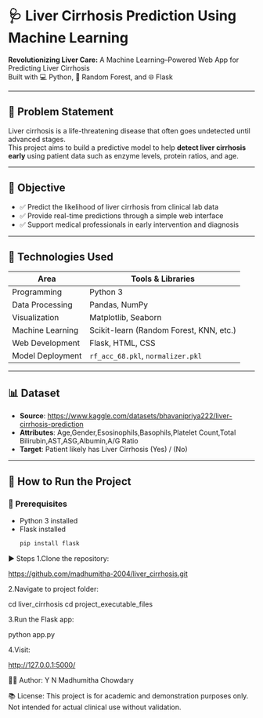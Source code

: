 # 🩺 Liver Cirrhosis Prediction Using Machine Learning

**Revolutionizing Liver Care:** A Machine Learning–Powered Web App for Predicting Liver Cirrhosis  
Built with 💻 Python, 🧠 Random Forest, and 🌐 Flask

---

## 📌 Problem Statement

Liver cirrhosis is a life-threatening disease that often goes undetected until advanced stages.  
This project aims to build a predictive model to help **detect liver cirrhosis early** using patient data such as enzyme levels, protein ratios, and age.

---

## 🎯 Objective

- ✅ Predict the likelihood of liver cirrhosis from clinical lab data
- ✅ Provide real-time predictions through a simple web interface
- ✅ Support medical professionals in early intervention and diagnosis

---

## 🧠 Technologies Used

| Area              | Tools & Libraries                         |
|-------------------|-------------------------------------------|
| Programming       | Python 3                                   |
| Data Processing   | Pandas, NumPy                              |
| Visualization     | Matplotlib, Seaborn                        |
| Machine Learning  | Scikit-learn (Random Forest, KNN, etc.)   |
| Web Development   | Flask, HTML, CSS                           |
| Model Deployment  | `rf_acc_68.pkl`, `normalizer.pkl`         |

---

## 📊 Dataset

- **Source**: https://www.kaggle.com/datasets/bhavanipriya222/liver-cirrhosis-prediction
- **Attributes**: Age,Gender,Esosinophils,Basophils,Platelet Count,Total Bilirubin,AST,ASG,Albumin,A/G Ratio
- **Target**: Patient likely has Liver Cirrhosis (Yes) / (No)

---

## 🚀 How to Run the Project

### 🧱 Prerequisites
- Python 3 installed
- Flask installed  
  ```bash
  pip install flask
▶️ Steps
1.Clone the repository:

https://github.com/madhumitha-2004/liver_cirrhosis.git

2.Navigate to project folder:

cd liver_cirrhosis
cd project_executable_files

3.Run the Flask app:

python app.py

4.Visit:

http://127.0.0.1:5000/

🙋‍♀️ Author:
 Y N Madhumitha Chowdary

📚 License:
This project is for academic and demonstration purposes only. Not intended for actual clinical use without validation.


